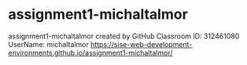 # assignment1-michaltalmor
assignment1-michaltalmor created by GitHub Classroom
ID: 312461080
UserName: michaltalmor
https://sise-web-development-environments.github.io/assignment1-michaltalmor/
